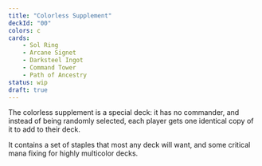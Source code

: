 ```yaml
---
title: "Colorless Supplement"
deckId: "00"
colors: c
cards:
    - Sol Ring
    - Arcane Signet
    - Darksteel Ingot
    - Command Tower
    - Path of Ancestry
status: wip
draft: true
---
```


The colorless supplement is a special deck: it has no commander, and instead of being randomly selected, each player gets one identical copy of it to add to their deck.

It contains a set of staples that most any deck will want, and some critical mana fixing for highly multicolor decks.